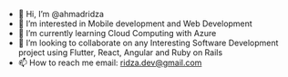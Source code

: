 - 👋 Hi, I’m @ahmadridza
- 👀 I’m interested in Mobile development and Web Development
- 🌱 I’m currently learning Cloud Computing with Azure
- 💞️ I’m looking to collaborate on any Interesting Software Development project using Flutter, React, Angular and Ruby on Rails
- 📫 How to reach me email: ridza.dev@gmail.com




